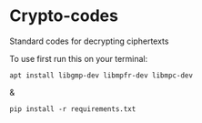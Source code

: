# Crypto-codes
Standard codes for decrypting ciphertexts


To use first run this on your terminal:
```
apt install libgmp-dev libmpfr-dev libmpc-dev
```
&
```
pip install -r requirements.txt
```
